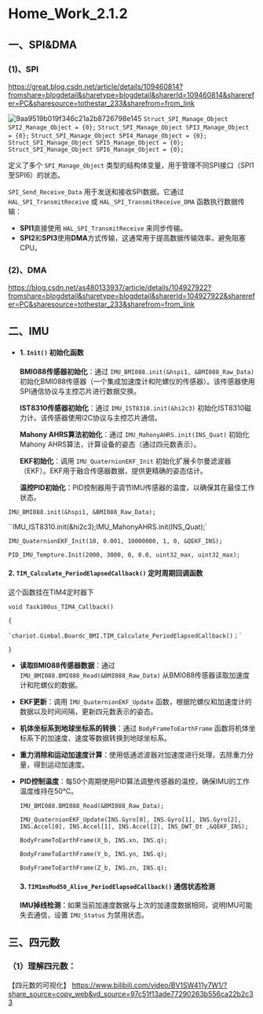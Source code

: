 # Home_Work_2.1.2

## 一、SPI&DMA

### (1)、SPI

https://great.blog.csdn.net/article/details/109460814?fromshare=blogdetail&sharetype=blogdetail&sharerId=109460814&sharerefer=PC&sharesource=tothestar_233&sharefrom=from_link

![9aa9519b019f346c21a2b8726798e145](D:\GIT\zllc_2025_homework\9aa9519b019f346c21a2b8726798e145.png)
`Struct_SPI_Manage_Object SPI2_Manage_Object = {0};`
`Struct_SPI_Manage_Object SPI3_Manage_Object = {0};`
`Struct_SPI_Manage_Object SPI4_Manage_Object = {0};`
`Struct_SPI_Manage_Object SPI5_Manage_Object = {0};`
`Struct_SPI_Manage_Object SPI6_Manage_Object = {0};`

定义了多个 `SPI_Manage_Object` 类型的结构体变量，用于管理不同SPI接口（SPI1至SPI6）的状态。



`SPI_Send_Receive_Data` 用于发送和接收SPI数据。它通过 `HAL_SPI_TransmitReceive` 或 `HAL_SPI_TransmitReceive_DMA` 函数执行数据传输：

- **SPI1**直接使用 `HAL_SPI_TransmitReceive` 来同步传输。
- **SPI2**和**SPI3**使用**DMA**方式传输，这通常用于提高数据传输效率，避免阻塞CPU。

### (2)、DMA

https://blog.csdn.net/as480133937/article/details/104927922?fromshare=blogdetail&sharetype=blogdetail&sharerId=104927922&sharerefer=PC&sharesource=tothestar_233&sharefrom=from_link

## 二、IMU

- #### 1. **`Init()` 初始化函数**

  **BMI088传感器初始化**：通过 `IMU_BMI088.init(&hspi1, &BMI088_Raw_Data)` 初始化BMI088传感器（一个集成加速度计和陀螺仪的传感器）。该传感器使用SPI通信协议与主控芯片进行数据交换。

  **IST8310传感器初始化**：通过 `IMU_IST8310.init(&hi2c3)` 初始化IST8310磁力计。该传感器使用I2C协议与主控芯片通信。

  **Mahony AHRS算法初始化**：通过 `IMU_MahonyAHRS.init(INS_Quat)` 初始化Mahony AHRS算法，计算设备的姿态（通过四元数表示）。

  **EKF初始化**：调用 `IMU_QuaternionEKF_Init` 初始化扩展卡尔曼滤波器（EKF）。EKF用于融合传感器数据，提供更精确的姿态估计。

  **温控PID初始化**：PID控制器用于调节IMU传感器的温度，以确保其在最佳工作状态。

`IMU_BMI088.init(&hspi1, &BMI088_Raw_Data);`

``IMU_IST8310.init(&hi2c3);IMU_MahonyAHRS.init(INS_Quat);`

`IMU_QuaternionEKF_Init(10, 0.001, 10000000, 1, 0, &QEKF_INS);`

`PID_IMU_Tempture.Init(2000, 3000, 0, 0.0, uint32_max, uint32_max);`

#### 2. **`TIM_Calculate_PeriodElapsedCallback()` 定时周期回调函数**

这个函数挂在TIM4定时器下

`void Task100us_TIM4_Callback()`

`{` 

 	`chariot.Gimbal.Boardc_BMI.TIM_Calculate_PeriodElapsedCallback()；`  

`}`

- **读取BMI088传感器数据**：通过 `IMU_BMI088.BMI088_Read(&BMI088_Raw_Data)` 从BMI088传感器读取加速度计和陀螺仪的数据。

- **EKF更新**：调用 `IMU_QuaternionEKF_Update` 函数，根据陀螺仪和加速度计的数据以及时间间隔，更新四元数表示的姿态。

- **机体坐标系到地球坐标系的转换**：通过 `BodyFrameToEarthFrame` 函数将机体坐标系下的加速度、速度等数据转换到地球坐标系。

- **重力消除和运动加速度计算**：使用低通滤波器对加速度进行处理，去除重力分量，得到运动加速度。

- **PID控制温度**：每50个周期使用PID算法调整传感器的温控，确保IMU的工作温度维持在50°C。

  `IMU_BMI088.BMI088_Read(&BMI088_Raw_Data); `

  `IMU_QuaternionEKF_Update(INS.Gyro[0], INS.Gyro[1], INS.Gyro[2], INS.Accel[0], INS.Accel[1], INS.Accel[2], INS_DWT_Dt ,&QEKF_INS); `

  `BodyFrameToEarthFrame(X_b, INS.xn, INS.q); `

  `BodyFrameToEarthFrame(Y_b, INS.yn, INS.q); `

  `BodyFrameToEarthFrame(Z_b, INS.zn, INS.q);` 

  #### 3. **`TIM1msMod50_Alive_PeriodElapsedCallback()` 通信状态检测**

  **IMU掉线检测**：如果当前加速度数据与上次的加速度数据相同，说明IMU可能失去通信，设置 `IMU_Status` 为禁用状态。

## 三、四元数



### （1）理解四元数：

【四元数的可视化】 https://www.bilibili.com/video/BV1SW411y7W1/?share_source=copy_web&vd_source=97c51f13ade77290263b556ca22b2c33

